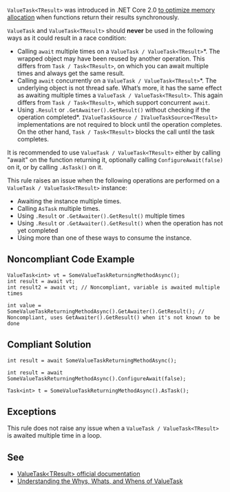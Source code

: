 `ValueTask<TResult>` was introduced in .NET Core 2.0 [to optimize memory allocation](https://devblogs.microsoft.com/dotnet/understanding-the-whys-whats-and-whens-of-valuetask/) when functions return their results synchronously.
 
`ValueTask` and `ValueTask<TResult>` should **never** be used in the following ways as it could result in a race condition:
 
- Calling `await` multiple times on a `ValueTask / ValueTask<TResult>`\*. The wrapped object may have been reused by
  another operation. This differs from `Task / Task<TResult>`, on which you can await multiple times and always get the same result.
- Calling `await` concurrently on a `ValueTask / ValueTask<TResult>`\*. The underlying object is not thread safe.
  What’s more, it has the same effect as awaiting multiple times a `ValueTask / ValueTask<TResult>`. This again differs from
  `Task / Task<TResult>`, which support concurrent `await`.
- Using `.Result` or `.GetAwaiter().GetResult()` without checking if the operation completed\*. `IValueTaskSource /
  IValueTaskSource<TResult>` implementations are not required to block until the operation completes. On the other hand, `Task /
  Task<TResult>` blocks the call until the task completes.

It is recommended to use `ValueTask / ValueTask<TResult>` either by calling "await" on the function returning it, optionally calling `ConfigureAwait(false)` on it, or by calling `.AsTask()` on it.
 
This rule raises an issue when the following operations are performed on a `ValueTask / ValueTask<TResult>` instance:

- Awaiting the instance multiple times.
- Calling `AsTask` multiple times.
- Using `.Result` or `.GetAwaiter().GetResult()` multiple times
- Using `.Result` or `.GetAwaiter().GetResult()` when the operation has not yet completed
- Using more than one of these ways to consume the instance.

## Noncompliant Code Example

    ValueTask<int> vt = SomeValueTaskReturningMethodAsync();
    int result = await vt;
    int result2 = await vt; // Noncompliant, variable is awaited multiple times
    
    int value = SomeValueTaskReturningMethodAsync().GetAwaiter().GetResult(); // Noncompliant, uses GetAwaiter().GetResult() when it's not known to be done

## Compliant Solution

    int result = await SomeValueTaskReturningMethodAsync();
    
    int result = await SomeValueTaskReturningMethodAsync().ConfigureAwait(false);
    
    Task<int> t = SomeValueTaskReturningMethodAsync().AsTask();

## Exceptions
 
This rule does not raise any issue when a `ValueTask / ValueTask<TResult>` is awaited multiple time in a loop.
 
## See

- [ValueTask&lt;TResult&gt; official documentation](https://docs.microsoft.com/en-us/dotnet/api/system.threading.tasks.valuetask-1)
- [Understanding the Whys,
  Whats, and Whens of ValueTask](https://blogs.msdn.microsoft.com/dotnet/2018/11/07/understanding-the-whys-whats-and-whens-of-valuetask/)